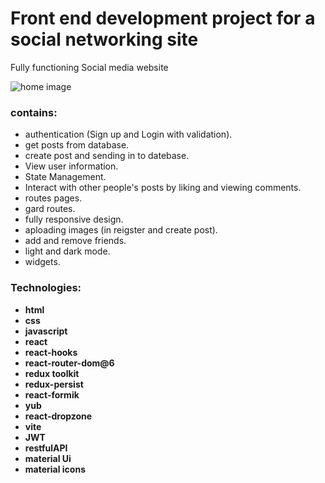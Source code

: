 # Front end development project for a social networking site

Fully functioning Social media website

![home image](https://github.com/fasdjkherig/socialmedia-website-private/blob/main/client/public/4.png)

### contains:

- authentication (Sign up and Login with validation).
- get posts from database.
- create post and sending in to datebase.
- View user information.
- State Management.
- Interact with other people's posts by liking and viewing comments.
- routes pages.
- gard routes.
- fully responsive design.
- aploading images (in reigster and create post).
- add and remove friends.
- light and dark mode.
- widgets.

### Technologies:

- **html**
- **css**
- **javascript**
- **react**
- **react-hooks**
- **react-router-dom@6**
- **redux toolkit**
- **redux-persist**
- **react-formik**
- **yub**
- **react-dropzone**
- **vite**
- **JWT**
- **restfulAPI**
- **material Ui**
- **material icons**
